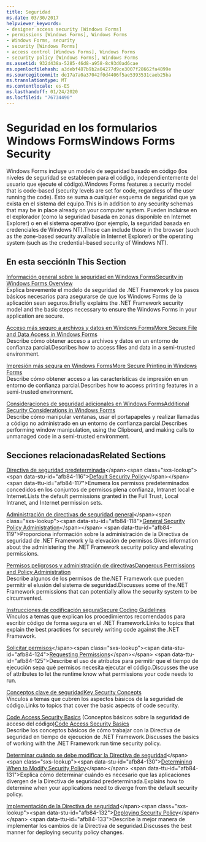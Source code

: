 ```yaml
---
title: Seguridad
ms.date: 03/30/2017
helpviewer_keywords:
- designer access security [Windows Forms]
- permissions [Windows Forms], Windows Forms
- Windows Forms, security
- security [Windows Forms]
- access control [Windows Forms], Windows Forms
- security policy [Windows Forms], Windows Forms
ms.assetid: 932d438a-5285-46d8-a958-8c93d0ad6cae
ms.openlocfilehash: a3debf487b9b2a04277d9ce3007f28662fa4899e
ms.sourcegitcommit: de17a7a0a37042f0d4406f5ae5393531caeb25ba
ms.translationtype: MT
ms.contentlocale: es-ES
ms.lasthandoff: 01/24/2020
ms.locfileid: "76734490"
---
```

# <a name="windows-forms-security"></a><span data-ttu-id="afb84-102">Seguridad en los formularios Windows Forms</span><span class="sxs-lookup"><span data-stu-id="afb84-102">Windows Forms Security</span></span>
<span data-ttu-id="afb84-103">Windows Forms incluye un modelo de seguridad basado en código (los niveles de seguridad se establecen para el código, independientemente del usuario que ejecute el código).</span><span class="sxs-lookup"><span data-stu-id="afb84-103">Windows Forms features a security model that is code-based (security levels are set for code, regardless of the user running the code).</span></span> <span data-ttu-id="afb84-104">Esto se suma a cualquier esquema de seguridad que ya exista en el sistema del equipo.</span><span class="sxs-lookup"><span data-stu-id="afb84-104">This is in addition to any security schemas that may be in place already on your computer system.</span></span> <span data-ttu-id="afb84-105">Pueden incluirse en el explorador (como la seguridad basada en zonas disponible en Internet Explorer) o en el sistema operativo (por ejemplo, la seguridad basada en credenciales de Windows NT).</span><span class="sxs-lookup"><span data-stu-id="afb84-105">These can include those in the browser (such as the zone-based security available in Internet Explorer) or the operating system (such as the credential-based security of Windows NT).</span></span>  
  
## <a name="in-this-section"></a><span data-ttu-id="afb84-106">En esta sección</span><span class="sxs-lookup"><span data-stu-id="afb84-106">In This Section</span></span>  
 [<span data-ttu-id="afb84-107">Información general sobre la seguridad en Windows Forms</span><span class="sxs-lookup"><span data-stu-id="afb84-107">Security in Windows Forms Overview</span></span>](security-in-windows-forms-overview.md)  
 <span data-ttu-id="afb84-108">Explica brevemente el modelo de seguridad de .NET Framework y los pasos básicos necesarios para asegurarse de que los Windows Forms de la aplicación sean seguros.</span><span class="sxs-lookup"><span data-stu-id="afb84-108">Briefly explains the .NET Framework security model and the basic steps necessary to ensure the Windows Forms in your application are secure.</span></span>  
  
 [<span data-ttu-id="afb84-109">Acceso más seguro a archivos y datos en Windows Forms</span><span class="sxs-lookup"><span data-stu-id="afb84-109">More Secure File and Data Access in Windows Forms</span></span>](more-secure-file-and-data-access-in-windows-forms.md)  
 <span data-ttu-id="afb84-110">Describe cómo obtener acceso a archivos y datos en un entorno de confianza parcial.</span><span class="sxs-lookup"><span data-stu-id="afb84-110">Describes how to access files and data in a semi-trusted environment.</span></span>  
  
 [<span data-ttu-id="afb84-111">Impresión más segura en Windows Forms</span><span class="sxs-lookup"><span data-stu-id="afb84-111">More Secure Printing in Windows Forms</span></span>](more-secure-printing-in-windows-forms.md)  
 <span data-ttu-id="afb84-112">Describe cómo obtener acceso a las características de impresión en un entorno de confianza parcial.</span><span class="sxs-lookup"><span data-stu-id="afb84-112">Describes how to access printing features in a semi-trusted environment.</span></span>  
  
 [<span data-ttu-id="afb84-113">Consideraciones de seguridad adicionales en Windows Forms</span><span class="sxs-lookup"><span data-stu-id="afb84-113">Additional Security Considerations in Windows Forms</span></span>](additional-security-considerations-in-windows-forms.md)  
 <span data-ttu-id="afb84-114">Describe cómo manipular ventanas, usar el portapapeles y realizar llamadas a código no administrado en un entorno de confianza parcial.</span><span class="sxs-lookup"><span data-stu-id="afb84-114">Describes performing window manipulation, using the Clipboard, and making calls to unmanaged code in a semi-trusted environment.</span></span>  
  
## <a name="related-sections"></a><span data-ttu-id="afb84-115">Secciones relacionadas</span><span class="sxs-lookup"><span data-stu-id="afb84-115">Related Sections</span></span>  
 <span data-ttu-id="afb84-116">[Directiva de seguridad predeterminada](https://docs.microsoft.com/previous-versions/dotnet/netframework-4.0/03kwzyfc(v=vs.100))</span><span class="sxs-lookup"><span data-stu-id="afb84-116">[Default Security Policy](https://docs.microsoft.com/previous-versions/dotnet/netframework-4.0/03kwzyfc(v=vs.100))</span></span>  
 <span data-ttu-id="afb84-117">Enumera los permisos predeterminados concedidos en los conjuntos de permisos plena confianza, Intranet local e Internet.</span><span class="sxs-lookup"><span data-stu-id="afb84-117">Lists the default permissions granted in the Full Trust, Local Intranet, and Internet permission sets.</span></span>  
  
 <span data-ttu-id="afb84-118">[Administración de directivas de seguridad general](https://docs.microsoft.com/previous-versions/dotnet/netframework-4.0/ed5htz45(v=vs.100))</span><span class="sxs-lookup"><span data-stu-id="afb84-118">[General Security Policy Administration](https://docs.microsoft.com/previous-versions/dotnet/netframework-4.0/ed5htz45(v=vs.100))</span></span>  
 <span data-ttu-id="afb84-119">Proporciona información sobre la administración de la Directiva de seguridad de .NET Framework y la elevación de permisos.</span><span class="sxs-lookup"><span data-stu-id="afb84-119">Gives information about the administering the .NET Framework security policy and elevating permissions.</span></span>  
  
 [<span data-ttu-id="afb84-120">Permisos peligrosos y administración de directivas</span><span class="sxs-lookup"><span data-stu-id="afb84-120">Dangerous Permissions and Policy Administration</span></span>](../misc/dangerous-permissions-and-policy-administration.md)  
 <span data-ttu-id="afb84-121">Describe algunos de los permisos de the.NET Framework que pueden permitir el elusión del sistema de seguridad.</span><span class="sxs-lookup"><span data-stu-id="afb84-121">Discusses some of the.NET Framework permissions that can potentially allow the security system to be circumvented.</span></span>  
  
 [<span data-ttu-id="afb84-122">Instrucciones de codificación segura</span><span class="sxs-lookup"><span data-stu-id="afb84-122">Secure Coding Guidelines</span></span>](../../standard/security/secure-coding-guidelines.md)  
 <span data-ttu-id="afb84-123">Vínculos a temas que explican los procedimientos recomendados para escribir código de forma segura en el .NET Framework.</span><span class="sxs-lookup"><span data-stu-id="afb84-123">Links to topics that explain the best practices for securely writing code against the .NET Framework.</span></span>  
  
 <span data-ttu-id="afb84-124">[Solicitar permisos](https://docs.microsoft.com/previous-versions/dotnet/netframework-4.0/yd267cce(v=vs.100))</span><span class="sxs-lookup"><span data-stu-id="afb84-124">[Requesting Permissions](https://docs.microsoft.com/previous-versions/dotnet/netframework-4.0/yd267cce(v=vs.100))</span></span>  
 <span data-ttu-id="afb84-125">Describe el uso de atributos para permitir que el tiempo de ejecución sepa qué permisos necesita ejecutar el código.</span><span class="sxs-lookup"><span data-stu-id="afb84-125">Discusses the use of attributes to let the runtime know what permissions your code needs to run.</span></span>  
  
 [<span data-ttu-id="afb84-126">Conceptos clave de seguridad</span><span class="sxs-lookup"><span data-stu-id="afb84-126">Key Security Concepts</span></span>](../../standard/security/key-security-concepts.md)  
 <span data-ttu-id="afb84-127">Vínculos a temas que cubren los aspectos básicos de la seguridad de código.</span><span class="sxs-lookup"><span data-stu-id="afb84-127">Links to topics that cover the basic aspects of code security.</span></span>  
  
 <span data-ttu-id="afb84-128">[Code Access Security Basics](../misc/code-access-security-basics.md) (Conceptos básicos sobre la seguridad de acceso del código)</span><span class="sxs-lookup"><span data-stu-id="afb84-128">[Code Access Security Basics](../misc/code-access-security-basics.md)</span></span>  
 <span data-ttu-id="afb84-129">Describe los conceptos básicos de cómo trabajar con la Directiva de seguridad en tiempo de ejecución de .NET Framework.</span><span class="sxs-lookup"><span data-stu-id="afb84-129">Discusses the basics of working with the .NET Framework run time security policy.</span></span>  
  
 <span data-ttu-id="afb84-130">[Determinar cuándo se debe modificar la Directiva de seguridad](https://docs.microsoft.com/previous-versions/dotnet/netframework-4.0/xky659fc(v=vs.100))</span><span class="sxs-lookup"><span data-stu-id="afb84-130">[Determining When to Modify Security Policy](https://docs.microsoft.com/previous-versions/dotnet/netframework-4.0/xky659fc(v=vs.100))</span></span>  
 <span data-ttu-id="afb84-131">Explica cómo determinar cuándo es necesario que las aplicaciones divergen de la Directiva de seguridad predeterminada.</span><span class="sxs-lookup"><span data-stu-id="afb84-131">Explains how to determine when your applications need to diverge from the default security policy.</span></span>  
  
 <span data-ttu-id="afb84-132">[Implementación de la Directiva de seguridad](https://docs.microsoft.com/previous-versions/dotnet/netframework-4.0/13wcxx6y(v=vs.100))</span><span class="sxs-lookup"><span data-stu-id="afb84-132">[Deploying Security Policy](https://docs.microsoft.com/previous-versions/dotnet/netframework-4.0/13wcxx6y(v=vs.100))</span></span>  
 <span data-ttu-id="afb84-133">Describe la mejor manera de implementar los cambios de la Directiva de seguridad.</span><span class="sxs-lookup"><span data-stu-id="afb84-133">Discusses the best manner for deploying security policy changes.</span></span>
